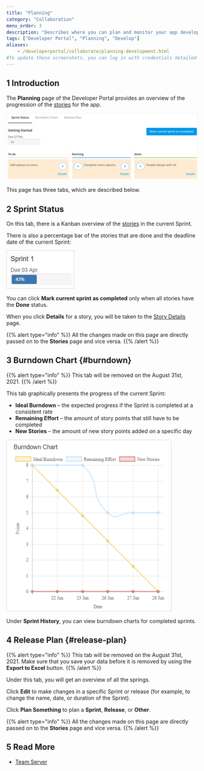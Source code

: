 ```yaml
---
title: "Planning"
category: "Collaboration"
menu_order: 3
description: "Describes where you can plan and monitor your app development."
tags: ["Developer Portal", "Planning", "Develop"]
aliases:
    - /developerportal/collaborate/planning-development.html
#To update these screenshots, you can log in with credentials detailed in How to Update Screenshots Using Team Apps.
---
```


## 1 Introduction

The **Planning** page of the Developer Portal provides an overview of the progression of the [stories](/developerportal/collaborate/stories) for the app.

![](attachments/planning/planning.png)

This page has three tabs, which are described below.

## 2 Sprint Status

On this tab, there is a Kanban overview of the [stories](/developerportal/collaborate/stories) in the current Sprint. 

There is also a percentage bar of the stories that are done and the deadline date of the current Sprint:

![](attachments/planning/sprint-status.jpg)

You can click **Mark current sprint as completed** only when all stories have the **Done** status.

When you click **Details** for a story, you will be taken to the [Story Details](/developerportal/collaborate/stories#story-details) page.

{{% alert type="info" %}}
All the changes made on this page are directly passed on to the **Stories** page and vice versa.
{{% /alert %}}

## 3 Burndown Chart {#burndown}

{{% alert type="info" %}}
This tab will be removed on the August 31st, 2021.
{{% /alert %}}

This tab graphically presents the progress of the current Sprint:

* **Ideal Burndown** – the expected progress if the Sprint is completed at a consistent rate
* **Remaining Effort** – the amount of story points that still have to be completed
* **New Stories** – the amount of new story points added on a specific day

![](attachments/planning/burndownchart.png)

Under **Sprint History**, you can view burndown charts for completed sprints.

## 4 Release Plan {#release-plan}

{{% alert type="info" %}}
This tab will be removed on the August 31st, 2021. Make sure that you save your data before it is removed by using the **Export to Excel** button.
{{% /alert %}}

Under this tab, you will get an overview of all the springs.

Click **Edit** to make changes in a specific Sprint or release (for example, to change the name, date, or duration of the Sprint).

Click **Plan Something** to plan a **Sprint**, **Release**, or **Other**.

{{% alert type="info" %}}
All the changes made on this page are directly passed on to the **Stories** page and vice versa.
{{% /alert %}}

## 5 Read More

* [Team Server](team-server)
